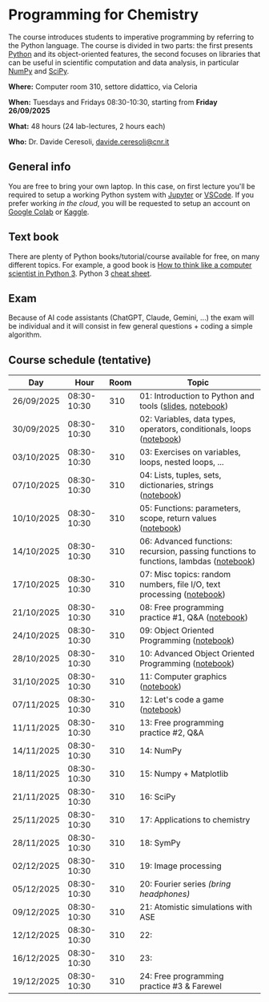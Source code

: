 # Programming for Chemistry
The course introduces students to imperative programming by referring to the Python language.
The course is divided in two parts: the first presents [Python](https://www.python.org) and its object-oriented features,
the second focuses on libraries that can be useful in scientific computation and data analysis,
in particular [NumPy](https://numpy.org) and [SciPy](https://scipy.org).

**Where:** Computer room 310, settore didattico, via Celoria

**When:**  Tuesdays and Fridays 08:30-10:30, starting from **Friday 26/09/2025**

**What:**  48 hours (24 lab-lectures, 2 hours each)

**Who:**   Dr. Davide Ceresoli, [davide.ceresoli@cnr.it](mailto:davide.ceresoli@cnr.it)

## General info
You are free to bring your own laptop. In this case, on first lecture you'll be required to setup
a working Python system with [Jupyter](https://jupyter.org) or [VSCode](https://code.visualstudio.com).
If you prefer working *in the cloud*, you will be requested to setup an account on [Google Colab](https://colab.research.google.com/) or [Kaggle](https://www.kaggle.com/).

## Text book
There are plenty of Python books/tutorial/course available for free, on many different topics.
For example, a good book is [How to think like a computer scientist in Python 3](https://openbookproject.net/thinkcs/python/english3e/). Python 3 [cheat sheet](python3-cheat-sheet-en-latest.pdf).

## Exam
Because of AI code assistants (ChatGPT, Claude, Gemini, ...) the exam will be individual and it will
consist in few general questions + coding a simple algorithm.

## Course schedule (tentative)

| Day  | Hour  | Room  | Topic  |
|---|---|---|---|
| 26/09/2025  | 08:30-10:30  | 310  | 01: Introduction to Python and tools ([slides](https://raw.githubusercontent.com/dceresoli/2025-Programming/main/lec01-slides/lec01-slides.pdf), [notebook](lec01.zip)) |
| 30/09/2025  | 08:30-10:30  | 310  | 02: Variables, data types, operators, conditionals, loops ([notebook](lec02.zip)) |
| 03/10/2025  | 08:30-10:30  | 310  | 03: Exercises on variables, loops, nested loops, ... |
| 07/10/2025  | 08:30-10:30  | 310  | 04: Lists, tuples, sets, dictionaries, strings ([notebook](lec03.zip)) |
| 10/10/2025  | 08:30-10:30  | 310  | 05: Functions: parameters, scope, return values ([notebook](lec04.zip)) |
| 14/10/2025  | 08:30-10:30  | 310  | 06: Advanced functions: recursion, passing functions to functions, lambdas ([notebook](lec05.zip)) |
| 17/10/2025  | 08:30-10:30  | 310  | 07: Misc topics: random numbers, file I/O, text processing ([notebook](lec06.zip)) |
| 21/10/2025  | 08:30-10:30  | 310  | 08: Free programming practice #1, Q&A ([notebook](lec07.zip))  |
| 24/10/2025  | 08:30-10:30  | 310  | 09: Object Oriented Programming ([notebook](lec08.zip)) |
| 28/10/2025  | 08:30-10:30  | 310  | 10: Advanced Object Oriented Programming ([notebook](lec09.zip)) |
| 31/10/2025  | 08:30-10:30  | 310  | 11: Computer graphics ([notebook](lec10.zip)) |
| 07/11/2025  | 08:30-10:30  | 310  | 12: Let's code a game ([notebook](lec11.zip)) |
| 11/11/2025  | 08:30-10:30  | 310  | 13: Free programming practice #2, Q&A  |
| 14/11/2025  | 08:30-10:30  | 310  | 14: NumPy  |
| 18/11/2025  | 08:30-10:30  | 310  | 15: Numpy + Matplotlib  |
| 21/11/2025  | 08:30-10:30  | 310  | 16: SciPy  |
| 25/11/2025  | 08:30-10:30  | 310  | 17: Applications to chemistry  |
| 28/11/2025  | 08:30-10:30  | 310  | 18: SymPy  |
| 02/12/2025  | 08:30-10:30  | 310  | 19: Image processing  |
| 05/12/2025  | 08:30-10:30  | 310  | 20: Fourier series *(bring headphones)*  |
| 09/12/2025  | 08:30-10:30  | 310  | 21: Atomistic simulations with ASE  |
| 12/12/2025  | 08:30-10:30  | 310  | 22:  |
| 16/12/2025  | 08:30-10:30  | 310  | 23:  |
| 19/12/2025  | 08:30-10:30  | 310  | 24: Free programming practice #3 & Farewel |

